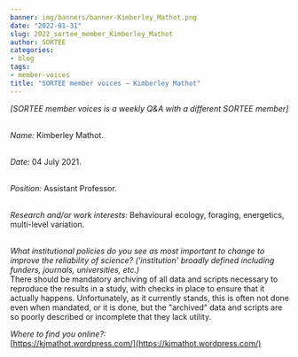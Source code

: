 ```yaml
---
banner: img/banners/banner-Kimberley_Mathot.png
date: "2022-01-31"
slug: 2022_sortee_member_Kimberley_Mathot
author: SORTEE
categories:
- blog
tags:
- member-voices
title: "SORTEE member voices – Kimberley Mathot" 
---
```



*[SORTEE member voices is a weekly Q&A with a different SORTEE member]*   
&nbsp;
&nbsp;

   _Name:_ Kimberley Mathot.   
&nbsp;

   _Date:_ 04 July 2021.   
&nbsp;

   _Position:_ Assistant Professor.   
&nbsp;

   _Research and/or work interests:_ Behavioural ecology, foraging, energetics, multi-level variation.   
&nbsp;

_What institutional policies do you see as most important to change to improve the reliability of science? ('institution' broadly defined including funders, journals, universities, etc.)_   
There should be mandatory archiving of all data and scripts necessary to reproduce the results in a study, with checks in place to ensure that it actually happens. Unfortunately, as it currently stands, this is often not done even when mandated, or it is done, but the "archived" data and scripts are so poorly described or incomplete that they lack utility.
&nbsp;
&nbsp;

_Where to find you online?:_   
[https://kjmathot.wordpress.com/](https://kjmathot.wordpress.com/)   
&nbsp;
&nbsp;